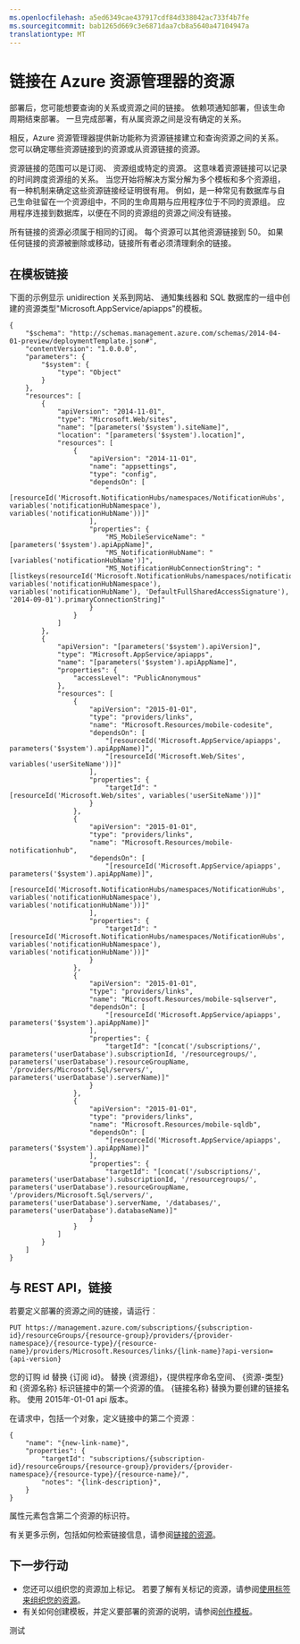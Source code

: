 ```yaml
---
ms.openlocfilehash: a5ed6349cae437917cdf84d338042ac733f4b7fe
ms.sourcegitcommit: bab1265d669c3e6871daa7cb8a5640a47104947a
translationtype: MT
---
```

<properties 
    pageTitle="链接在 Azure 资源管理器的资源" 
    description="创建不同的资源组在 Azure 资源管理器中的资源之间的链接。" 
    services="azure-resource-manager" 
    documentationCenter="" 
    authors="tfitzmac" 
    manager="wpickett" 
    editor=""/>

<tags 
    ms.service="azure-resource-manager" 
    ms.workload="multiple" 
    ms.tgt_pltfrm="na" 
    ms.devlang="na" 
    ms.topic="article" 
    ms.date="07/16/2015" 
    ms.author="tomfitz"/>

# 链接在 Azure 资源管理器的资源

部署后，您可能想要查询的关系或资源之间的链接。 依赖项通知部署，但该生命周期结束部署。 一旦完成部署，有从属资源之间是没有确定的关系。

相反，Azure 资源管理器提供新功能称为资源链接建立和查询资源之间的关系。 您可以确定哪些资源链接到的资源或从资源链接的资源。 

资源链接的范围可以是订阅、 资源组或特定的资源。 这意味着资源链接可以记录的时间跨度资源组的关系。 当您开始将解决方案分解为多个模板和多个资源组，有一种机制来确定这些资源链接经证明很有用。 例如，是一种常见有数据库与自己生命驻留在一个资源组中，不同的生命周期与应用程序位于不同的资源组。 应用程序连接到数据库，以便在不同的资源组的资源之间没有链接。 

所有链接的资源必须属于相同的订阅。 每个资源可以其他资源链接到 50。 如果任何链接的资源被删除或移动，链接所有者必须清理剩余的链接。

## 在模板链接

下面的示例显示 unidirection 关系到网站、 通知集线器和 SQL 数据库的一组中创建的资源类型"Microsoft.AppService/apiapps"的模板。 

    {
        "$schema": "http://schemas.management.azure.com/schemas/2014-04-01-preview/deploymentTemplate.json#",
        "contentVersion": "1.0.0.0",
        "parameters": {
            "$system": {
                "type": "Object"
            }
        },
        "resources": [
            {
                "apiVersion": "2014-11-01",
                "type": "Microsoft.Web/sites",
                "name": "[parameters('$system').siteName]",
                "location": "[parameters('$system').location]",
                "resources": [
                    {
                        "apiVersion": "2014-11-01",
                        "name": "appsettings",
                        "type": "config",
                        "dependsOn": [
                            "[resourceId('Microsoft.NotificationHubs/namespaces/NotificationHubs', variables('notificationHubNamespace'), variables('notificationHubName'))]"
                        ],
                        "properties": {
                            "MS_MobileServiceName": "[parameters('$system').apiAppName]",
                            "MS_NotificationHubName": "[variables('notificationHubName')]",
                            "MS_NotificationHubConnectionString": "[listkeys(resourceId('Microsoft.NotificationHubs/namespaces/notificationHubs/authorizationRules', variables('notificationHubNamespace'), variables('notificationHubName'), 'DefaultFullSharedAccessSignature'), '2014-09-01').primaryConnectionString]"
                        }
                    }
                ]
            },
            {
                "apiVersion": "[parameters('$system').apiVersion]",
                "type": "Microsoft.AppService/apiapps",
                "name": "[parameters('$system').apiAppName]",
                "properties": {
                    "accessLevel": "PublicAnonymous"
                },
                "resources": [
                    {
                        "apiVersion": "2015-01-01",
                        "type": "providers/links",
                        "name": "Microsoft.Resources/mobile-codesite",
                        "dependsOn": [
                            "[resourceId('Microsoft.AppService/apiapps', parameters('$system').apiAppName)]",
                            "[resourceId('Microsoft.Web/Sites', variables('userSiteName'))]"
                        ],
                        "properties": {
                            "targetId": "[resourceId('Microsoft.Web/sites', variables('userSiteName'))]"
                        }
                    },
                    {
                        "apiVersion": "2015-01-01",
                        "type": "providers/links",
                        "name": "Microsoft.Resources/mobile-notificationhub",
                        "dependsOn": [
                            "[resourceId('Microsoft.AppService/apiapps', parameters('$system').apiAppName)]",
                            "[resourceId('Microsoft.NotificationHubs/namespaces/NotificationHubs', variables('notificationHubNamespace'), variables('notificationHubName'))]"
                        ],
                        "properties": {
                            "targetId": "[resourceId('Microsoft.NotificationHubs/namespaces/NotificationHubs', variables('notificationHubNamespace'), variables('notificationHubName'))]"
                        }
                    },
                    {
                        "apiVersion": "2015-01-01",
                        "type": "providers/links",
                        "name": "Microsoft.Resources/mobile-sqlserver",
                        "dependsOn": [
                            "[resourceId('Microsoft.AppService/apiapps', parameters('$system').apiAppName)]"
                        ],
                        "properties": {
                            "targetId": "[concat('/subscriptions/', parameters('userDatabase').subscriptionId, '/resourcegroups/', parameters('userDatabase').resourceGroupName, '/providers/Microsoft.Sql/servers/', parameters('userDatabase').serverName)]"
                        }
                    },
                    {
                        "apiVersion": "2015-01-01",
                        "type": "providers/links",
                        "name": "Microsoft.Resources/mobile-sqldb",
                        "dependsOn": [
                            "[resourceId('Microsoft.AppService/apiapps', parameters('$system').apiAppName)]"
                        ],
                        "properties": {
                            "targetId": "[concat('/subscriptions/', parameters('userDatabase').subscriptionId, '/resourcegroups/', parameters('userDatabase').resourceGroupName, '/providers/Microsoft.Sql/servers/', parameters('userDatabase').serverName, '/databases/', parameters('userDatabase').databaseName)]"
                        }
                    }
                ]
            }
        ]
    }

## 与 REST API，链接

若要定义部署的资源之间的链接，请运行︰

    PUT https://management.azure.com/subscriptions/{subscription-id}/resourceGroups/{resource-group}/providers/{provider-namespace}/{resource-type}/{resource-name}/providers/Microsoft.Resources/links/{link-name}?api-version={api-version}

您的订购 id 替换 {订阅 id}。 替换 {资源组}，{提供程序命名空间、 {资源-类型} 和 {资源名称} 标识链接中的第一个资源的值。 {链接名称} 替换为要创建的链接名称。 使用 2015年-01-01 api 版本。

在请求中，包括一个对象，定义链接中的第二个资源︰

    {
        "name": "{new-link-name}",
        "properties": {
            "targetId": "subscriptions/{subscription-id}/resourceGroups/{resource-group}/providers/{provider-namespace}/{resource-type}/{resource-name}/",
            "notes": "{link-description}",
        }
    }

属性元素包含第二个资源的标识符。

有关更多示例，包括如何检索链接信息，请参阅[链接的资源](https://msdn.microsoft.com/library/azure/mt238499.aspx)。

## 下一步行动

- 您还可以组织您的资源加上标记。 若要了解有关标记的资源，请参阅[使用标签来组织您的资源](resource-group-using-tags.md)。
- 有关如何创建模板，并定义要部署的资源的说明，请参阅[创作模板](resource-group-authoring-templates.md)。

测试
